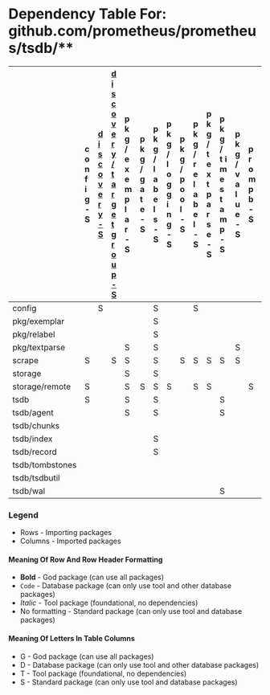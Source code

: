 # Dependency Table For: github.com/prometheus/prometheus/tsdb/**

| | c o n f i g - S | [d i s c o v e r y - S](../discovery/package_dependencies.md)  | [d i s c o v e r y / t a r g e t g r o u p - S](../discovery/package_dependencies.md)  | p k g / e x e m p l a r - S | p k g / g a t e - S | p k g / l a b e l s - S | p k g / l o g g i n g - S | p k g / p o o l - S | p k g / r e l a b e l - S | p k g / t e x t p a r s e - S | p k g / t i m e s t a m p - S | p k g / v a l u e - S | p r o m p b - S | s c r a p e - S | s t o r a g e - S | s t o r a g e / r e m o t e - S | t s d b - S | t s d b / c h u n k e n c - S | t s d b / c h u n k s - S | t s d b / e n c o d i n g - S | t s d b / e r r o r s - S | t s d b / f i l e u t i l - S | t s d b / g o v e r s i o n - S | t s d b / i n d e x - S | t s d b / r e c o r d - S | t s d b / t o m b s t o n e s - S | t s d b / t s d b u t i l - S | t s d b / w a l - S | u t i l / o s u t i l - S |
| :- | :- | :- | :- | :- | :- | :- | :- | :- | :- | :- | :- | :- | :- | :- | :- | :- | :- | :- | :- | :- | :- | :- | :- | :- | :- | :- | :- | :- | :- |
| config | | S | | | | S | | | S | | | | | | | | | | | | | | | | | | | | |
| pkg/exemplar | | | | | | S | | | | | | | | | | | | | | | | | | | | | | | |
| pkg/relabel | | | | | | S | | | | | | | | | | | | | | | | | | | | | | | |
| pkg/textparse | | | | S | | S | | | | | | S | | | | | | | | | | | | | | | | | |
| scrape | S | | S | S | | S | | S | S | S | S | S | | | S | | | | | | | | | | | | | | S |
| storage | | | | S | | S | | | | | | | | | | | | S | S | | S | | | | | | S | | |
| storage/remote | S | | | S | S | S | S | | S | S | | | S | S | S | | | S | S | | | | | | S | | | S | |
| tsdb | S | | | S | | S | | | | | S | | | | S | | | S | S | S | S | S | S | S | S | S | S | S | |
| tsdb/agent | | | | S | | S | | | | | S | | | | S | S | S | | S | | | | | | S | | | S | |
| tsdb/chunks | | | | | | | | | | | | | | | | | | S | | | S | S | | | | | | | |
| tsdb/index | | | | | | S | | | | | | | | | S | | | | S | S | S | S | | | | | | | |
| tsdb/record | | | | | | S | | | | | | | | | S | | | | S | S | | | | | | S | | | |
| tsdb/tombstones | | | | | | | | | | | | | | | S | | | | | S | S | S | | | | | | | |
| tsdb/tsdbutil | | | | | | | | | | | | | | | | | | S | S | | | | | | | | | | |
| tsdb/wal | | | | | | | | | | | S | | | | | | | | S | | S | S | | | S | S | | | |

### Legend

* Rows - Importing packages
* Columns - Imported packages


#### Meaning Of Row And Row Header Formatting

* **Bold** - God package (can use all packages)
* `Code` - Database package (can only use tool and other database packages)
* _Italic_ - Tool package (foundational, no dependencies)
* No formatting - Standard package (can only use tool and database packages)


#### Meaning Of Letters In Table Columns

* G - God package (can use all packages)
* D - Database package (can only use tool and other database packages)
* T - Tool package (foundational, no dependencies)
* S - Standard package (can only use tool and database packages)
